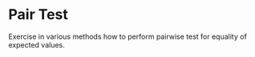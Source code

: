 Pair Test
==============

Exercise in various methods how to perform pairwise test for equality of expected values. 
